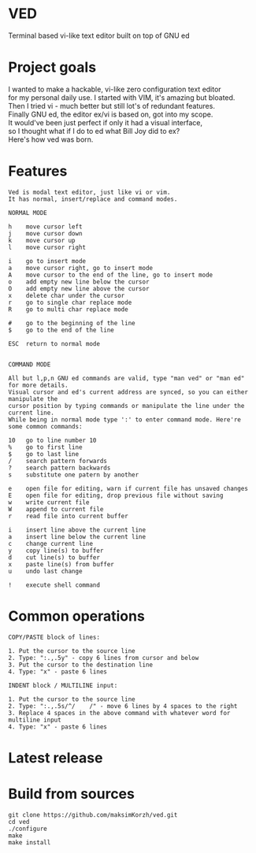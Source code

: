 # VED
Terminal based vi-like text editor built on top of GNU ed

# Project goals
I wanted to make a hackable, vi-like zero configuration text editor<br>
for my personal daily use. I started with VIM, it's amazing but bloated.<br>
Then I tried vi - much better but still lot's of redundant features.<br>
Finally GNU ed, the editor ex/vi is based on, got into my scope.<br>
It would've been just perfect if only it had a visual interface,<br>
so I thought what if I do to ed what Bill Joy did to ex?<br>
Here's how ved was born.


# Features
    Ved is modal text editor, just like vi or vim.
    It has normal, insert/replace and command modes.
    
    NORMAL MODE

    h    move cursor left
    j    move cursor down
    k    move cursor up
    l    move cursor right

    i    go to insert mode
    a    move cursor right, go to insert mode
    A    move cursor to the end of the line, go to insert mode
    o    add empty new line below the cursor
    O    add empty new line above the cursor
    x    delete char under the cursor
    r    go to single char replace mode
    R    go to multi char replace mode

    #    go to the beginning of the line
    $    go to the end of the line

    ESC  return to normal mode


    COMMAND MODE

    All but l,p,n GNU ed commands are valid, type "man ved" or "man ed" for more details.
    Visual cursor and ed's current address are synced, so you can either manipulate the
    cursor position by typing commands or manipulate the line under the current line.
    While being in normal mode type ':' to enter command mode. Here're some common commands:

    10   go to line number 10
    %    go to first line
    $    go to last line
    /    search pattern forwards
    ?    search pattern backwards
    s    substitute one patern by another

    e    open file for editing, warn if current file has unsaved changes
    E    open file for editing, drop previous file without saving
    w    write current file
    W    append to current file
    r    read file into current buffer

    i    insert line above the current line
    a    insert line below the current line
    c    change current line
    y    copy line(s) to buffer
    d    cut line(s) to buffer
    x    paste line(s) from buffer
    u    undo last change

    !    execute shell command

# Common operations

    COPY/PASTE block of lines:

    1. Put the cursor to the source line
    2. Type: ":.,.5y" - copy 6 lines from cursor and below
    3. Put the cursor to the destination line
    4. Type: "x" - paste 6 lines

    INDENT block / MULTILINE input:

    1. Put the cursor to the source line
    2. Type: ":.,.5s/^/    /" - move 6 lines by 4 spaces to the right 
    3. Replace 4 spaces in the above command with whatever word for multiline input
    4. Type: "x" - paste 6 lines

# Latest release


# Build from sources
    git clone https://github.com/maksimKorzh/ved.git
    cd ved
    ./configure
    make
    make install
